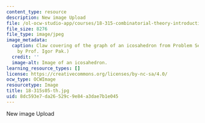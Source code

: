 ```yaml
---
content_type: resource
description: New image Upload
file: /ol-ocw-studio-app/courses/18-315-combinatorial-theory-introduction-to-graph-theory-extremal-and-enumerative-combinatorics-spring-2005/8dc593e7da26529c9e84a3dae7b1e045_18-315s05-th.jpg
file_size: 8276
file_type: image/jpeg
image_metadata:
  caption: Claw covering of the graph of an icosahedron from Problem Set 2. (Image
    by Prof. Igor Pak.)
  credit: ''
  image-alt: Image of an icosahedron.
learning_resource_types: []
license: https://creativecommons.org/licenses/by-nc-sa/4.0/
ocw_type: OCWImage
resourcetype: Image
title: 18-315s05-th.jpg
uid: 8dc593e7-da26-529c-9e84-a3dae7b1e045
---
```

New image Upload
